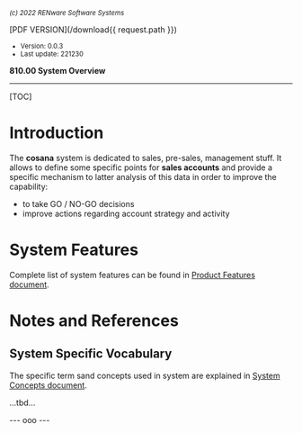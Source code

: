<small>*(c) 2022 RENware Software Systems*</small>

[PDF VERSION](/download{{ request.path }})

<small>

* Version: 0.0.3
* Last update: 221230
</small>

**810.00 System Overview**

***

[TOC]


# Introduction

The **cosana** system is dedicated to sales, pre-sales, management stuff. It allows to define some specific points for **sales accounts** and provide a specific mechanism to latter analysis of this data in order to improve the capability:

* to take GO / NO-GO decisions
* improve actions regarding account strategy and activity


# System Features

Complete list of system features can be found in [Product Features document](/810_DSGN/810.46_Product_Features.md).



# Notes and References

## System Specific Vocabulary

The specific term sand concepts used in system are explained in [System Concepts document](/100_ANA/120_CPTS_System_Concepts.md).

...tbd...






--- ooo ---
